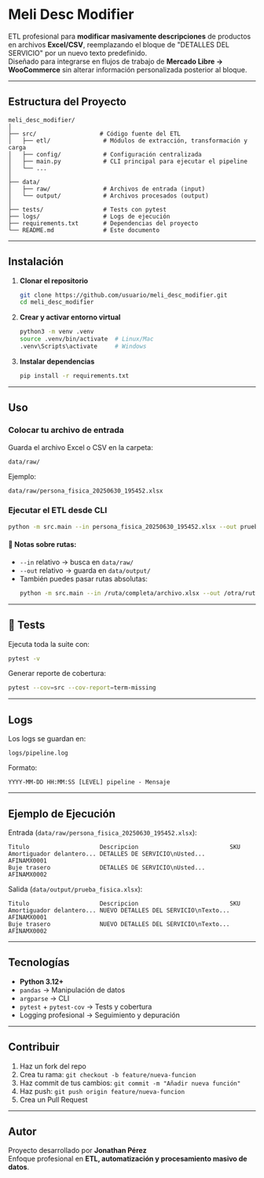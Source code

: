 # Meli Desc Modifier

ETL profesional para **modificar masivamente descripciones** de productos en archivos **Excel/CSV**, reemplazando el bloque de "DETALLES DEL SERVICIO" por un nuevo texto predefinido.  
Diseñado para integrarse en flujos de trabajo de **Mercado Libre → WooCommerce** sin alterar información personalizada posterior al bloque.

---

## Estructura del Proyecto

```
meli_desc_modifier/
│
├── src/                  # Código fuente del ETL
│   ├── etl/               # Módulos de extracción, transformación y carga
│   ├── config/            # Configuración centralizada
│   ├── main.py            # CLI principal para ejecutar el pipeline
│   └── ...
│
├── data/
│   ├── raw/               # Archivos de entrada (input)
│   └── output/            # Archivos procesados (output)
│
├── tests/                 # Tests con pytest
├── logs/                  # Logs de ejecución
├── requirements.txt       # Dependencias del proyecto
└── README.md              # Este documento
```

---

## Instalación

1. **Clonar el repositorio**
   ```bash
   git clone https://github.com/usuario/meli_desc_modifier.git
   cd meli_desc_modifier
   ```

2. **Crear y activar entorno virtual**
   ```bash
   python3 -m venv .venv
   source .venv/bin/activate  # Linux/Mac
   .venv\Scripts\activate     # Windows
   ```

3. **Instalar dependencias**
   ```bash
   pip install -r requirements.txt
   ```

---

## Uso

### Colocar tu archivo de entrada
Guarda el archivo Excel o CSV en la carpeta:
```
data/raw/
```
Ejemplo:
```
data/raw/persona_fisica_20250630_195452.xlsx
```

### Ejecutar el ETL desde CLI
```bash
python -m src.main --in persona_fisica_20250630_195452.xlsx --out prueba_fisica.xlsx
```

#### 📌 Notas sobre rutas:
- `--in` relativo → busca en `data/raw/`
- `--out` relativo → guarda en `data/output/`
- También puedes pasar rutas absolutas:
  ```bash
  python -m src.main --in /ruta/completa/archivo.xlsx --out /otra/ruta/salida.xlsx
  ```

---

## 🧪 Tests

Ejecuta toda la suite con:
```bash
pytest -v
```

Generar reporte de cobertura:
```bash
pytest --cov=src --cov-report=term-missing
```

---

## Logs

Los logs se guardan en:
```
logs/pipeline.log
```
Formato:
```
YYYY-MM-DD HH:MM:SS [LEVEL] pipeline - Mensaje
```

---

## Ejemplo de Ejecución

Entrada (`data/raw/persona_fisica_20250630_195452.xlsx`):
```
Titulo                    Descripcion                          SKU
Amortiguador delantero... DETALLES DE SERVICIO\nUsted...        AFINAMX0001
Buje trasero              DETALLES DE SERVICIO\nUsted...        AFINAMX0002
```

Salida (`data/output/prueba_fisica.xlsx`):
```
Titulo                    Descripcion                          SKU
Amortiguador delantero... NUEVO DETALLES DEL SERVICIO\nTexto... AFINAMX0001
Buje trasero              NUEVO DETALLES DEL SERVICIO\nTexto... AFINAMX0002
```

---

## Tecnologías

- **Python 3.12+**
- `pandas` → Manipulación de datos
- `argparse` → CLI
- `pytest` + `pytest-cov` → Tests y cobertura
- Logging profesional → Seguimiento y depuración

---

## Contribuir

1. Haz un fork del repo
2. Crea tu rama: `git checkout -b feature/nueva-funcion`
3. Haz commit de tus cambios: `git commit -m "Añadir nueva función"`
4. Haz push: `git push origin feature/nueva-funcion`
5. Crea un Pull Request

---

## Autor

Proyecto desarrollado por **Jonathan Pérez**  
Enfoque profesional en **ETL, automatización y procesamiento masivo de datos**.
